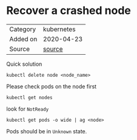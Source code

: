 # Recover a crashed node
 
<table>
  <tbody>
    <tr>
      <td>Category</td>
      <td>kubernetes</td>
    </tr>
   <tr>
      <td>Added on</td>
      <td>2020-04-23</td>
    </tr>
    <tr>
      <td>Source</td>
      <td><a href="https://www.ibm.com/support/knowledgecenter/SS6JWS_3.5.0/UG/sc_ug_node_crash_ub.html">source</a></td>
    </tr>
  </tbody>
</table>


Quick solution

    kubectl delete node <node_name>

Please check pods on the node first

    kubectl get nodes

look for `NotReady`

    kubectl get pods -o wide | ag <node>

Pods should be in `Unknown` state.
